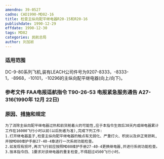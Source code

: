 ```yaml
---
amendno: 39-0527  
cadno: CAD1990-MD82-16  
title: 检查主纵向配平继电器R20-15和R20-16  
publishdate: 1990-12-29  
effdate: 1990-12-30  
tags: MD82  
categories: 民航总局  
author: 刘加祯  
---
```

  
### 适用范围  
DC-9-80系列飞机,装有LEACH公司件号为9207-8333，-8333-1，-8968，-10101，-10296的主纵向配平继电器(向上/向下)。  
  
<!--more-->  
### 参考文件    FAA电报适航指令 T90-26-53 电报紧急服务通告 A27-316(1990年 12月 22日)  
  
### 原因、措施和规定  
    为了消除主纵向配平继电器过热和前货舱着火的可能性,应于本指令生效后30天内或继电器累计工作在16000飞行小时以前(以后到者为准),完成下列工作:  
    1.打开继电器盖子,检查主纵向配平继电器的触点有无弱化、严重打火、积炭以及非正常损耗,并按MD80维护手册27-40-4章进行一次系统功能检查。  
    2.如发现有损坏,再次飞行前应按照MD80维护手册27-40-4更换继电器,并进行系统功能检查。  
    3.按本指令四、1要求对该继电器的重复检查,不得超过4500飞行小时。  
  
  
